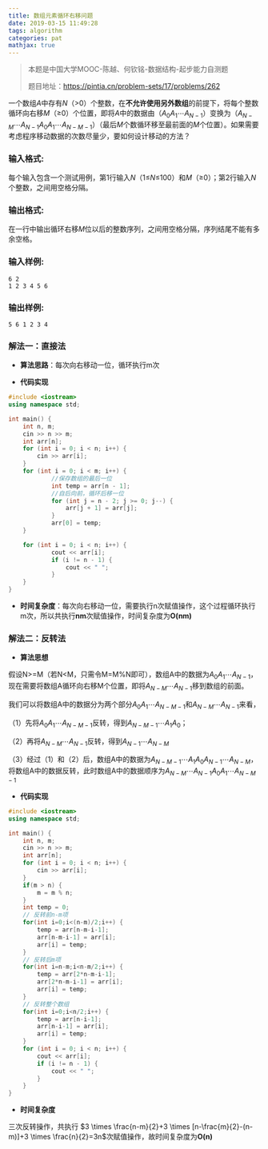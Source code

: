 ```yaml
---
title: 数组元素循环右移问题 
date: 2019-03-15 11:49:28
tags: algorithm
categories: pat
mathjax: true
---
```


> 本题是中国大学MOOC-陈越、何钦铭-数据结构-起步能力自测题
>
> 题目地址：https://pintia.cn/problem-sets/17/problems/262

一个数组*A*中存有*N*（>0）个整数，在**不允许使用另外数组**的前提下，将每个整数循环向右移*M*（≥0）个位置，即将*A*中的数据由（$A_0 A_1⋯A_{N−1}​$）变换为（$A_{N-M}⋯A_{N−1} A_0 A_1⋯A_{N−M−1}​$）（最后*M*个数循环移至最前面的*M*个位置）。如果需要考虑程序移动数据的次数尽量少，要如何设计移动的方法？

<!--more-->

### 输入格式:

每个输入包含一个测试用例，第1行输入*N*（1≤*N*≤100）和*M*（≥0）；第2行输入*N*个整数，之间用空格分隔。

### 输出格式:

在一行中输出循环右移*M*位以后的整数序列，之间用空格分隔，序列结尾不能有多余空格。

### 输入样例:

```in
6 2
1 2 3 4 5 6
```

### 输出样例:

```out
5 6 1 2 3 4
```

### 解法一：直接法

* **算法思路**：每次向右移动一位，循环执行m次

* **代码实现**

```c++
#include <iostream>
using namespace std;

int main() {
	int n, m;
	cin >> n >> m;
	int arr[n];
	for (int i = 0; i < n; i++) {
		cin >> arr[i];
	}
	for (int i = 0; i < m; i++) {
            //保存数组的最后一位
            int temp = arr[n - 1];
            //自后向前，循环后移一位
            for (int j = n - 2; j >= 0; j--) {
                arr[j + 1] = arr[j];
            }
            arr[0] = temp;
	}

	for (int i = 0; i < n; i++) {
            cout << arr[i];
            if (i != n - 1) {
                cout << " ";
            }
	}
}
```

* **时间复杂度**：每次向右移动一位，需要执行n次赋值操作，这个过程循环执行m次，所以共执行**nm**次赋值操作，时间复杂度为**O(nm)**

### 解法二：反转法

* **算法思想**

假设N>=M（若N<M，只需令M=M%N即可），数组A中的数据为$A_0 A_1⋯A_{N−1}$，现在需要将数组A循环向右移M个位置，即将$A_{N-M}⋯A_{N−1}$移到数组的前面。

我们可以将数组A中的数据分为两个部分$A_0 A_1⋯A_{N−M-1}$和$A_{N-M}⋯A_{N−1}$来看，

（1）先将$A_0 A_1⋯A_{N−M-1}​$反转，得到$A_{N−M-1} ⋯A_1 A_0​$；

（2）再将$A_{N-M}⋯A_{N−1}​$反转，得到$A_{N-1}⋯A_{N−M}​$

（3）经过（1）和（2）后，数组A中的数据为$A_{N−M-1} ⋯A_1 A_0 A_{N-1}⋯A_{N−M}$，将数组A中的数据反转，此时数组A中的数据顺序为$A_{N-M}⋯A_{N−1} A_0 A_1⋯A_{N−M−1}$

* **代码实现**

```c++
#include <iostream>
using namespace std;

int main() {
	int n, m;
	cin >> n >> m;
	int arr[n];
	for (int i = 0; i < n; i++) {
		cin >> arr[i];
	}
	if(m > n) {
		m = m % n;
	}
	int temp = 0;
    // 反转前n-m项
	for(int i=0;i<(n-m)/2;i++) {
		temp = arr[n-m-i-1];
		arr[n-m-i-1] = arr[i];
		arr[i] = temp;
	}
    // 反转后m项
	for(int i=n-m;i<n-m/2;i++) {
		temp = arr[2*n-m-i-1];
		arr[2*n-m-i-1] = arr[i];
		arr[i] = temp;
	}
    // 反转整个数组
	for(int i=0;i<n/2;i++) {
		temp = arr[n-i-1];
		arr[n-i-1] = arr[i];
		arr[i] = temp;
	}
	for (int i = 0; i < n; i++) {
		cout << arr[i];
		if (i != n - 1) {
			cout << " ";
		}
	}
}
```

* **时间复杂度**

三次反转操作，共执行 $3 \times \frac{n-m}{2}+3 \times [n-\frac{m}{2}-(n-m)]+3 \times \frac{n}{2}=3n$次赋值操作，故时间复杂度为**O(n)**